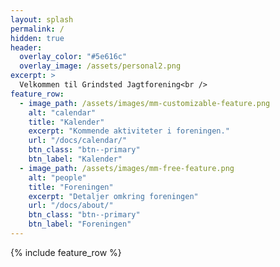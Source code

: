 ```yaml
---
layout: splash
permalink: /
hidden: true
header:
  overlay_color: "#5e616c"
  overlay_image: /assets/personal2.png
excerpt: >
  Velkommen til Grindsted Jagtforening<br />
feature_row:
  - image_path: /assets/images/mm-customizable-feature.png
    alt: "calendar"
    title: "Kalender"
    excerpt: "Kommende aktiviteter i foreningen."
    url: "/docs/calendar/"
    btn_class: "btn--primary"
    btn_label: "Kalender"
  - image_path: /assets/images/mm-free-feature.png
    alt: "people"
    title: "Foreningen"
    excerpt: "Detaljer omkring foreningen"
    url: "/docs/about/"
    btn_class: "btn--primary"
    btn_label: "Foreningen"      
---
```


{% include feature_row %}

